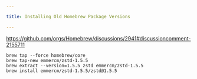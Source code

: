 ```yaml
---

title: Installing Old Homebrew Package Versions

---
```


https://github.com/orgs/Homebrew/discussions/2941#discussioncomment-2155711

```shell
brew tap --force homebrew/core
brew tap-new emmercm/zstd-1.5.5
brew extract --version=1.5.5 zstd emmercm/zstd-1.5.5
brew install emmercm/zstd-1.5.5/zstd@1.5.5
```
<!--stackedit_data:
eyJoaXN0b3J5IjpbMTY4MTczNzgwMl19
-->